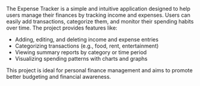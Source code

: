 The Expense Tracker is a simple and intuitive application designed to help users manage their finances by tracking income and expenses. Users can easily add transactions, categorize them, and monitor their spending habits over time. The project provides features like:

- Adding, editing, and deleting income and expense entries
- Categorizing transactions (e.g., food, rent, entertainment)
- Viewing summary reports by category or time period
- Visualizing spending patterns with charts and graphs

This project is ideal for personal finance management and aims to promote better budgeting and financial awareness.
